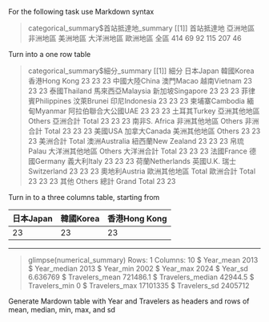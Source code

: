 For the following task use Markdown syntax

> categorical_summary$首站抵達地_summary
[[1]]
首站抵達地
  亞洲地區   非洲地區   美洲地區 大洋洲地區   歐洲地區       全區 
       414         69         92        115        207         46 

Turn into a one row table

> categorical_summary$細分_summary
[[1]]
細分
            日本Japan             韓國Korea         香港Hong Kong 
                   23                    23                    23 
        中國大陸China             澳門Macao           越南Vietnam 
                   23                    23                    23 
         泰國Thailand      馬來西亞Malaysia       新加坡Singapore 
                   23                    23                    23 
    菲律賓Philippines            汶萊Brunei         印尼Indonesia 
                   23                    23                    23 
       柬埔寨Cambodia           緬甸Myanmar   阿拉伯聯合大公國UAE 
                   23                    23                    23 
         土耳其Turkey   亞洲其他地區 Others        亞洲合計 Total 
                   23                    23                    23 
        南非S. Africa   非洲其他地區 Others        非洲合計 Total 
                   23                    23                    23 
              美國USA          加拿大Canada   美洲其他地區 Others 
                   23                    23                    23 
       美洲合計 Total         澳洲Australia     紐西蘭New Zealand 
                   23                    23                    23 
            帛琉Palau 大洋洲其他地區 Others      大洋洲合計 Total 
                   23                    23                    23 
           法國France           德國Germany           義大利Italy 
                   23                    23                    23 
      荷蘭Netherlands              英國U.K.       瑞士Switzerland 
                   23                    23                    23 
        奧地利Austria    歐洲其他地區 Total        歐洲合計 Total 
                   23                    23                    23 
          其他 Others      總計 Grand Total 
                   23                    23 
                   
                   
Turn in to a three columns table, starting from

 |日本Japan       |      韓國Korea     |    香港Hong Kong |
 |----|-----|-----|
|  23  |        23   |                 23 |


****

> glimpse(numerical_summary)
Rows: 1
Columns: 10
$ Year_mean        <dbl> 2013
$ Year_median      <dbl> 2013
$ Year_min         <dbl> 2002
$ Year_max         <dbl> 2024
$ Year_sd          <dbl> 6.636769
$ Travelers_mean   <dbl> 721486.1
$ Travelers_median <dbl> 42944.5
$ Travelers_min    <dbl> 0
$ Travelers_max    <dbl> 17101335
$ Travelers_sd     <dbl> 2405712

Generate Mardown table with Year and Travelers as headers and rows of mean, median, min, max, and sd